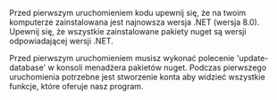 Przed pierwszym uruchomieniem kodu upewnij się, że na twoim komputerze zainstalowana jest najnowsza wersja .NET (wersja 8.0).
Upewnij się, że wszystkie zainstalowane pakiety nuget są wersji odpowiadającej wersji .NET.

Przed pierwszym uruchomieniem musisz wykonać polecenie 'update-database' w konsoli menadżera pakietów nuget.
Podczas pierwszego uruchomienia potrzebne jest stworzenie konta aby widzieć wszystkie funkcje, które oferuje nasz program.
